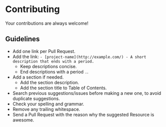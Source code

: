 # Contributing

Your contributions are always welcome!

## Guidelines

- Add one link per Pull Request.
- Add the link: `- [project-name](http://example.com/) - A short description that ends with a period.`
  - Keep descriptions concise.
  - End descriptions with a period `.`.
- Add a section if needed.
  - Add the section description.
  - Add the section title to Table of Contents.
- Search previous suggestions/issues before making a new one, to avoid duplicate suggestions.
- Check your spelling and grammar.
- Remove any trailing whitespace.
- Send a Pull Request with the reason why the suggested Resource is awesome.
